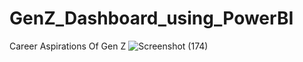 # GenZ_Dashboard_using_PowerBI
Career Aspirations Of Gen Z 
![Screenshot (174)](https://github.com/SathwikBhat/GenZ_Dashboard_using_PowerBI/assets/141931631/f3953f2c-deac-4fd6-ace3-9a69817b603f)
